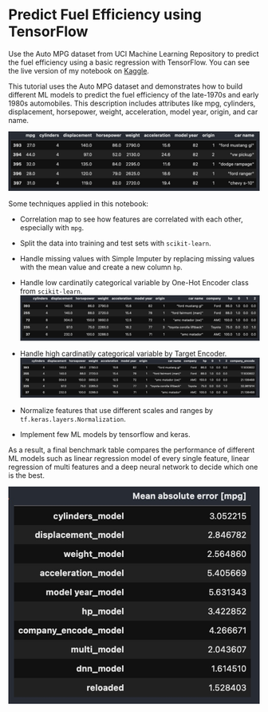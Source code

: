 # Predict Fuel Efficiency using TensorFlow
Use the Auto MPG dataset from UCI Machine Learning Repository to predict the fuel efficiency using a basic regression with TensorFlow.
You can see the live version of my notebook on [Kaggle](https://www.kaggle.com/theblackwood/predict-fuel-efficiency-using-tensorflow/notebook).

This tutorial uses the Auto MPG dataset and demonstrates how to build different ML models to predict the fuel efficiency of the late-1970s and early 1980s automobiles. This description includes attributes like mpg, cylinders, displacement, horsepower, weight, acceleration, model year, origin, and car name.

![Dataset Preview](https://raw.githubusercontent.com/harveyvn/Predict-Fuel-Efficiency-using-TensorFlow/main/dataset.jpg)

Some techniques applied in this notebook:
- Correlation map to see how features are correlated with each other, especially with ```mpg```.
- Split the data into training and test sets with ```scikit-learn```.
- Handle missing values with Simple Imputer by replacing missing values with the mean value and create a new column ```hp```.
- Handle low cardinatily categorical variable by One-Hot Encoder class from ```scikit-learn```. 
![Preview](https://raw.githubusercontent.com/harveyvn/Predict-Fuel-Efficiency-using-TensorFlow/main/one_hot_encode.jpg)

- Handle high cardinatily categorical variable by Target Encoder. 
![Preview](https://raw.githubusercontent.com/harveyvn/Predict-Fuel-Efficiency-using-TensorFlow/main/target_encode.jpg)

- Normalize features that use different scales and ranges by ```tf.keras.layers.Normalization```.
- Implement few ML models by tensorflow and keras.

As a result, a final benchmark table compares the performance of different ML models such as linear regression model of every single feature, linear regression of multi features and a deep neural network to decide which one is the best.

<p align="center">
  <img src="https://raw.githubusercontent.com/harveyvn/Predict-Fuel-Efficiency-using-TensorFlow/main/benchmark.jpg" alt="Benchmark Table"/>
</p>
